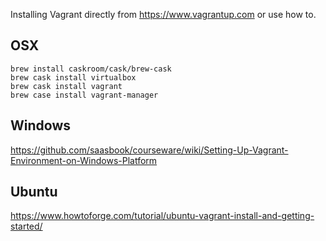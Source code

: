 
Installing Vagrant directly from https://www.vagrantup.com or use how to.

OSX
---

```
brew install caskroom/cask/brew-cask
brew cask install virtualbox
brew cask install vagrant
brew case install vagrant-manager
```

Windows
-------

https://github.com/saasbook/courseware/wiki/Setting-Up-Vagrant-Environment-on-Windows-Platform

Ubuntu
------

https://www.howtoforge.com/tutorial/ubuntu-vagrant-install-and-getting-started/
